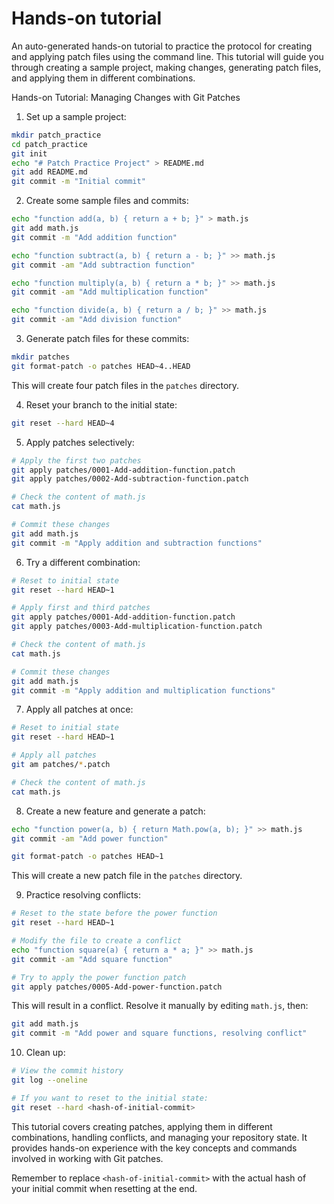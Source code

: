 # Hands-on tutorial

An auto-generated hands-on tutorial to practice the protocol for creating and applying patch files using the command line. This tutorial will guide you through creating a sample project, making changes, generating patch files, and applying them in different combinations.

Hands-on Tutorial: Managing Changes with Git Patches

1. Set up a sample project:

```bash
mkdir patch_practice
cd patch_practice
git init
echo "# Patch Practice Project" > README.md
git add README.md
git commit -m "Initial commit"
```

2. Create some sample files and commits:

```bash
echo "function add(a, b) { return a + b; }" > math.js
git add math.js
git commit -m "Add addition function"

echo "function subtract(a, b) { return a - b; }" >> math.js
git commit -am "Add subtraction function"

echo "function multiply(a, b) { return a * b; }" >> math.js
git commit -am "Add multiplication function"

echo "function divide(a, b) { return a / b; }" >> math.js
git commit -am "Add division function"
```

3. Generate patch files for these commits:

```bash
mkdir patches
git format-patch -o patches HEAD~4..HEAD
```

This will create four patch files in the `patches` directory.

4. Reset your branch to the initial state:

```bash
git reset --hard HEAD~4
```

5. Apply patches selectively:

```bash
# Apply the first two patches
git apply patches/0001-Add-addition-function.patch
git apply patches/0002-Add-subtraction-function.patch

# Check the content of math.js
cat math.js

# Commit these changes
git add math.js
git commit -m "Apply addition and subtraction functions"
```

6. Try a different combination:

```bash
# Reset to initial state
git reset --hard HEAD~1

# Apply first and third patches
git apply patches/0001-Add-addition-function.patch
git apply patches/0003-Add-multiplication-function.patch

# Check the content of math.js
cat math.js

# Commit these changes
git add math.js
git commit -m "Apply addition and multiplication functions"
```

7. Apply all patches at once:

```bash
# Reset to initial state
git reset --hard HEAD~1

# Apply all patches
git am patches/*.patch

# Check the content of math.js
cat math.js
```

8. Create a new feature and generate a patch:

```bash
echo "function power(a, b) { return Math.pow(a, b); }" >> math.js
git commit -am "Add power function"

git format-patch -o patches HEAD~1
```

This will create a new patch file in the `patches` directory.

9. Practice resolving conflicts:

```bash
# Reset to the state before the power function
git reset --hard HEAD~1

# Modify the file to create a conflict
echo "function square(a) { return a * a; }" >> math.js
git commit -am "Add square function"

# Try to apply the power function patch
git apply patches/0005-Add-power-function.patch
```

This will result in a conflict. Resolve it manually by editing `math.js`, then:

```bash
git add math.js
git commit -m "Add power and square functions, resolving conflict"
```

10. Clean up:

```bash
# View the commit history
git log --oneline

# If you want to reset to the initial state:
git reset --hard <hash-of-initial-commit>
```

This tutorial covers creating patches, applying them in different combinations, handling conflicts, and managing your repository state. It provides hands-on experience with the key concepts and commands involved in working with Git patches.

Remember to replace `<hash-of-initial-commit>` with the actual hash of your initial commit when resetting at the end.